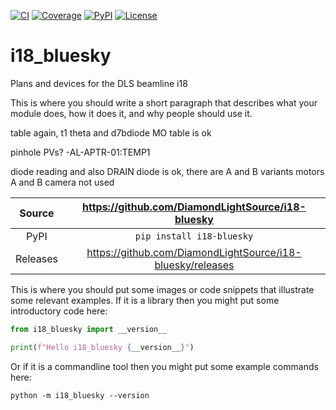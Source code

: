 [![CI](https://github.com/DiamondLightSource/i18-bluesky/actions/workflows/ci.yml/badge.svg)](https://github.com/DiamondLightSource/i18-bluesky/actions/workflows/ci.yml)
[![Coverage](https://codecov.io/gh/DiamondLightSource/i18-bluesky/branch/main/graph/badge.svg)](https://codecov.io/gh/DiamondLightSource/i18-bluesky)
[![PyPI](https://img.shields.io/pypi/v/i18-bluesky.svg)](https://pypi.org/project/i18-bluesky)
[![License](https://img.shields.io/badge/License-Apache%202.0-blue.svg)](https://opensource.org/licenses/Apache-2.0)

# i18_bluesky

Plans and devices for the DLS beamline i18

This is where you should write a short paragraph that describes what your module does,
how it does it, and why people should use it.

table again, t1 theta and d7bdiode
MO table is ok

pinhole PVs?  -AL-APTR-01:TEMP1

diode reading and also DRAIN
diode is ok, there are A and B variants
motors A and B
camera not used

|  Source  |     <https://github.com/DiamondLightSource/i18-bluesky>      |
| :------: | :----------------------------------------------------------: |
|   PyPI   |                  `pip install i18-bluesky`                   |
| Releases | <https://github.com/DiamondLightSource/i18-bluesky/releases> |

This is where you should put some images or code snippets that illustrate
some relevant examples. If it is a library then you might put some
introductory code here:

```python
from i18_bluesky import __version__

print(f"Hello i18_bluesky {__version__}")
```

Or if it is a commandline tool then you might put some example commands here:

```
python -m i18_bluesky --version
```
